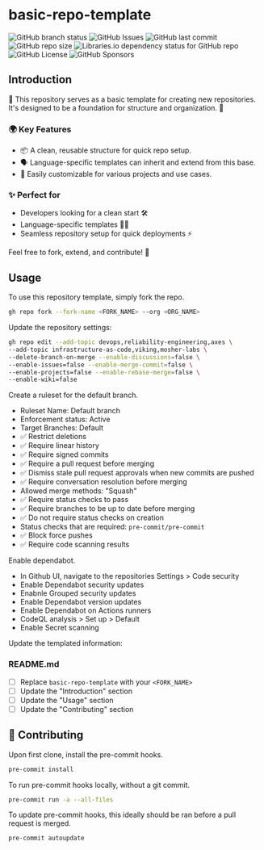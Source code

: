 # basic-repo-template

![GitHub branch status](https://img.shields.io/github/checks-status/mosher-labs/basic-repo-template/main)
![GitHub Issues](https://img.shields.io/github/issues/mosher-labs/basic-repo-template)
![GitHub last commit](https://img.shields.io/github/last-commit/mosher-labs/basic-repo-template)
![GitHub repo size](https://img.shields.io/github/repo-size/mosher-labs/basic-repo-template)
![Libraries.io dependency status for GitHub repo](https://img.shields.io/librariesio/github/mosher-labs/basic-repo-template)
![GitHub License](https://img.shields.io/github/license/mosher-labs/basic-repo-template)
![GitHub Sponsors](https://img.shields.io/github/sponsors/mosher-labs)

## Introduction

🚀 This repository serves as a basic template for creating new
repositories. It's designed to be a foundation for structure and
organization. 🎯

### 🌍 Key Features

- 📦 A clean, reusable structure for quick repo setup.
- 🗣️ Language-specific templates can inherit and extend from this base.
- 🔄 Easily customizable for various projects and use cases.

### ✨ Perfect for

- Developers looking for a clean start 🛠️
- Language-specific templates 👨‍💻
- Seamless repository setup for quick deployments ⚡

Feel free to fork, extend, and contribute! 🤝

## Usage

To use this repository template, simply fork the repo.

```bash
gh repo fork --fork-name <FORK_NAME> --org <ORG_NAME>
```

Update the repository settings:

```bash
gh repo edit --add-topic devops,reliability-engineering,axes \
--add-topic infrastructure-as-code,viking,mosher-labs \
--delete-branch-on-merge --enable-discussions=false \
--enable-issues=false --enable-merge-commit=false \
--enable-projects=false --enable-rebase-merge=false \
--enable-wiki=false
```

Create a ruleset for the default branch.

- Ruleset Name: Default branch
- Enforcement status: Active
- Target Branches: Default
- ✅ Restrict deletions
- ✅ Require linear history
- ✅ Require signed commits
- ✅ Require a pull request before merging
- ✅ Dismiss stale pull request approvals when new commits are pushed
- ✅ Require conversation resolution before merging
- Allowed merge methods: "Squash"
- ✅ Require status checks to pass
- ✅ Require branches to be up to date before merging
- ✅ Do not require status checks on creation
- Status checks that are required: `pre-commit/pre-commit`
- ✅ Block force pushes
- ✅ Require code scanning results

Enable dependabot.

- In Github UI, navigate to the repositories Settings > Code security
- Enable Dependabot security updates
- Enabnle Grouped security updates
- Enable Dependabot version updates
- Enable Dependabot on Actions runners
- CodeQL analysis > Set up > Default
- Enable Secret scanning

Update the templated information:

### README.md

- [ ] Replace `basic-repo-template` with your `<FORK_NAME>`
- [ ] Update the "Introduction" section
- [ ] Update the "Usage" section
- [ ] Update the "Contributing" section

## 🔰 Contributing

Upon first clone, install the pre-commit hooks.

```bash
pre-commit install
```

To run pre-commit hooks locally, without a git commit.

```bash
pre-commit run -a --all-files
```

To update pre-commit hooks, this ideally should be ran before a pull request is merged.

```bash
pre-commit autoupdate
```
